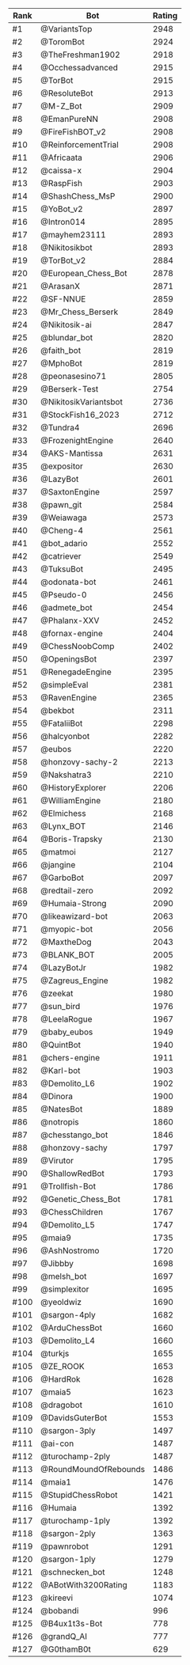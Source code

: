 Rank|Bot|Rating
---|---|---
#1|@VariantsTop|2948
#2|@ToromBot|2924
#3|@TheFreshman1902|2918
#4|@Occhessadvanced|2915
#5|@TorBot|2915
#6|@ResoluteBot|2913
#7|@M-Z_Bot|2909
#8|@EmanPureNN|2908
#9|@FireFishBOT_v2|2908
#10|@ReinforcementTrial|2908
#11|@Africaata|2906
#12|@caissa-x|2904
#13|@RaspFish|2903
#14|@ShashChess_MsP|2900
#15|@YoBot_v2|2897
#16|@Intron014|2895
#17|@mayhem23111|2893
#18|@Nikitosikbot|2893
#19|@TorBot_v2|2884
#20|@European_Chess_Bot|2878
#21|@ArasanX|2871
#22|@SF-NNUE|2859
#23|@Mr_Chess_Berserk|2849
#24|@Nikitosik-ai|2847
#25|@blundar_bot|2820
#26|@faith_bot|2819
#27|@MphoBot|2819
#28|@peonasesino71|2805
#29|@Berserk-Test|2754
#30|@NikitosikVariantsbot|2736
#31|@StockFish16_2023|2712
#32|@Tundra4|2696
#33|@FrozenightEngine|2640
#34|@AKS-Mantissa|2631
#35|@expositor|2630
#36|@LazyBot|2601
#37|@SaxtonEngine|2597
#38|@pawn_git|2584
#39|@Weiawaga|2573
#40|@Cheng-4|2561
#41|@bot_adario|2552
#42|@catriever|2549
#43|@TuksuBot|2495
#44|@odonata-bot|2461
#45|@Pseudo-0|2456
#46|@admete_bot|2454
#47|@Phalanx-XXV|2452
#48|@fornax-engine|2404
#49|@ChessNoobComp|2402
#50|@OpeningsBot|2397
#51|@RenegadeEngine|2395
#52|@simpleEval|2381
#53|@RavenEngine|2365
#54|@bekbot|2311
#55|@FataliiBot|2298
#56|@halcyonbot|2282
#57|@eubos|2220
#58|@honzovy-sachy-2|2213
#59|@Nakshatra3|2210
#60|@HistoryExplorer|2206
#61|@WilliamEngine|2180
#62|@Elmichess|2168
#63|@Lynx_BOT|2146
#64|@Boris-Trapsky|2130
#65|@matmoi|2127
#66|@jangine|2104
#67|@GarboBot|2097
#68|@redtail-zero|2092
#69|@Humaia-Strong|2090
#70|@likeawizard-bot|2063
#71|@myopic-bot|2056
#72|@MaxtheDog|2043
#73|@BLANK_BOT|2005
#74|@LazyBotJr|1982
#75|@Zagreus_Engine|1982
#76|@zeekat|1980
#77|@sun_bird|1976
#78|@LeelaRogue|1967
#79|@baby_eubos|1949
#80|@QuintBot|1940
#81|@chers-engine|1911
#82|@Karl-bot|1903
#83|@Demolito_L6|1902
#84|@Dinora|1900
#85|@NatesBot|1889
#86|@notropis|1860
#87|@chesstango_bot|1846
#88|@honzovy-sachy|1797
#89|@Virutor|1795
#90|@ShallowRedBot|1793
#91|@Trollfish-Bot|1786
#92|@Genetic_Chess_Bot|1781
#93|@ChessChildren|1767
#94|@Demolito_L5|1747
#95|@maia9|1735
#96|@AshNostromo|1720
#97|@Jibbby|1698
#98|@melsh_bot|1697
#99|@simplexitor|1695
#100|@yeoldwiz|1690
#101|@sargon-4ply|1682
#102|@ArduChessBot|1660
#103|@Demolito_L4|1660
#104|@turkjs|1655
#105|@ZE_ROOK|1653
#106|@HardRok|1628
#107|@maia5|1623
#108|@dragobot|1610
#109|@DavidsGuterBot|1553
#110|@sargon-3ply|1497
#111|@ai-con|1487
#112|@turochamp-2ply|1487
#113|@RoundMoundOfRebounds|1486
#114|@maia1|1476
#115|@StupidChessRobot|1421
#116|@Humaia|1392
#117|@turochamp-1ply|1392
#118|@sargon-2ply|1363
#119|@pawnrobot|1291
#120|@sargon-1ply|1279
#121|@schnecken_bot|1248
#122|@ABotWith3200Rating|1183
#123|@kireevi|1074
#124|@bobandi|996
#125|@B4ux1t3s-Bot|778
#126|@grandQ_AI|777
#127|@G0thamB0t|629
